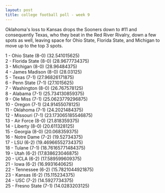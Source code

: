 ```yaml
---
layout: post
title: college football poll - week 9
---
```


Oklahoma's loss to Kansas drops the Sooners down to #11 and consequently Texas, who they beat in the Red River Rivalry, down a few spots as well, leaving space for Ohio State, Florida State, and Michigan to move up to the top 3 spots.

1 - Ohio State (8-0) (32.541015625)  
2 - Florida State (8-0) (28.9677734375)  
3 - Michigan (8-0) (28.96484375)  
4 - James Madison (8-0) (28.03125)  
5 - Texas (7-1) (27.96826171875)  
6 - Penn State (7-1) (27.1015625)  
7 - Washington (8-0) (26.767578125)  
8 - Alabama (7-1) (25.734130859375)  
9 - Ole Miss (7-1) (25.0623779296875)  
10 - Oregon (7-1) (24.91455078125)  
11 - Oklahoma (7-1) (24.2021484375)  
12 - Missouri (7-1) (23.173065185546875)  
13 - Air Force (8-0) (21.818359375)  
14 - Liberty (8-0) (20.611328125)  
15 - Georgia (8-0) (20.068359375)  
16 - Notre Dame (7-2) (19.52734375)  
17 - LSU (6-2) (19.46966552734375)  
18 - Tulane (7-1) (18.76165771484375)  
19 - Utah (6-2) (17.838623046875)  
20 - UCLA (6-2) (17.589599609375)  
21 - Iowa (6-2) (16.9931640625)  
22 - Tennessee (6-2) (15.7821044921875)  
23 - Kansas (6-2) (15.115234375)  
24 - USC (7-2) (14.5927734375)  
25 - Fresno State (7-1) (14.0283203125)  
